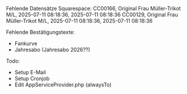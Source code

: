 Fehlende Datensätze Squarespace:
CC00166, Original Frau Müller-Trikot M/L, 2025-07-11 08:18:36, 2025-07-11 08:18:36
CC00129, Original Frau Müller-Trikot M/L, 2025-07-11 08:18:36, 2025-07-11 08:18:36

Fehlende Bestätigungstexte:
- Fankurve
- Jahresabo (Jahresabo 2026??)

Todo:
- Setup E-Mail
- Setup Cronjob
- Edit AppServiceProvider.php (alwaysTo)
